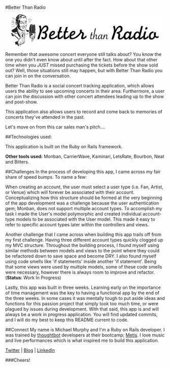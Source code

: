 #Better Than Radio

![alt text](https://raw.githubusercontent.com/mikeymurph77/better-than-radio/master/better_than_radio/app/assets/images/logo.png)

Remember that awesome concert everyone still talks about? You know the one you didn't even know about until after the fact. How about that other time when you *JUST* missed purchasing the tickets before the show sold out? Well, those situations still may happen, but with Better Than Radio you can join in on the conversation.  

Better Than Radio is a social concert tracking application, which allows users the ability to see upcoming concerts in their area. Furthermore, a user can join the discussion with other concert attendees leading up to the show and post-show. 

This application also allows users to record and come back to memories of concerts they've attended in the past. 

Let's move on from this car sales man's pitch....

##Technologies used:

This application is built on the Ruby on Rails framework.

**Other tools used:**
Monban, CarrierWave, Kaminari, LetsRate, Bourbon, Neat and Bitters.

##Challenges
In the process of developing this app, I came across my fair share of speed bumps. To name a few:

When creating an account, the user must select a user type (i.e. Fan, Artist, or Venue) which will forever be associated with their account. Conceptualizing how this structure should be formed at the very beginning of the app development was a challenge because the user authentication gem; Monban, does not support multiple account types. To accomplish my task I made the User's model polymorphic and created individual account-type models to be associated with the User model. This made it easy to refer to specific account types later within the controllers and views.

Another challenge that I came across when building this app trails off from my first challenge. Having three different account types quickly clogged up my MVC structure. Throughout the building process, I found myself using similar methods between models and views to the point where they could be refactored down to save space and become DRY. I also found myself using code smells like 'if statements' inside another 'if statement'. Being that some views were used by multiple models, some of these code smells were necessary, however there is always room to improve and refactor. (**Status**: Work In Progress)

Lastly, this app was built in three weeks. Learning early on the importance of time management was the key to having a functional app by the end of the three weeks. In some cases it was mentally tough to put aside ideas and functions for this passion project that simply took too much time, or were plagued by issues during development. With that said, this app is and will always be a work in progress application. You will find updated commits, and I will do my best to keep this README current to code. 

##Connect
My name is Michael Murphy and I'm a Ruby on Rails developer. I was trained by [thoughtbot](http://thoughtbot.com/) developers at their bootcamp; [Metis](http://www.thisismetis.com/). I love music and live performances which is what inspired me to build this application.

[Twitter](https://twitter.com/mikeymurph77) | [Blog](http://mikeymurph.me/) | [LinkedIn](https://www.linkedin.com/in/michaelmmurphy)

###Cheers!
